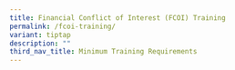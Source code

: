 ```yaml
---
title: Financial Conflict of Interest (FCOI) Training
permalink: /fcoi-training/
variant: tiptap
description: ""
third_nav_title: Minimum Training Requirements
---
```

